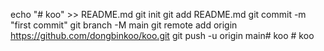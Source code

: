 <!-- 깃허브에 처음 데이터를 올리는 명령어 -->

echo "# koo" >> README.md
git init
git add README.md
git commit -m "first commit"
git branch -M main
git remote add origin https://github.com/dongbinkoo/koo.git
git push -u origin main#   k o o 
 
 #   k o o 
 
 